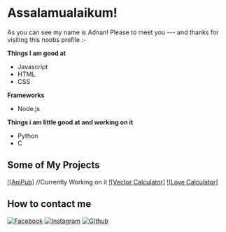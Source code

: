 # Assalamualaikum!
As you can see my name is Adnan! Please to meet you --- and thanks for visiting this noobs profile :-

**Things I am good at**
- Javascript
- HTML
- CSS

**Frameworks**
- Node.js
  
**Things i am little good at and working on it** 
- Python
- C

## Some of My Projects
[![AniPub]](AdnanDLuffy.github.io) //Currently Working on it
[![Vector Calculator]](https://AdnanDLuffy.github.io/Calculator)
[![Love Calculator]](https://adnandluffy.github.io/Love%20Calculator/)

## How to contact me
[![Facebook](https://img.shields.io/badge/Facebook-1877F2?style=for-the-badge&logo=facebook&logoColor=white)](https://www.facebook.com/WallaHabibi.Adnan)
[![Instagram](https://img.shields.io/badge/Instagram-E4405F?style=for-the-badge&logo=instagram&logoColor=white)](https://www.instagram.com/adnand.luffy)
[![GIthub](https://img.shields.io/badge/GitHub-181717?style=for-the-badge&logo=github)](https://github.com/AdnanDLuffy)

